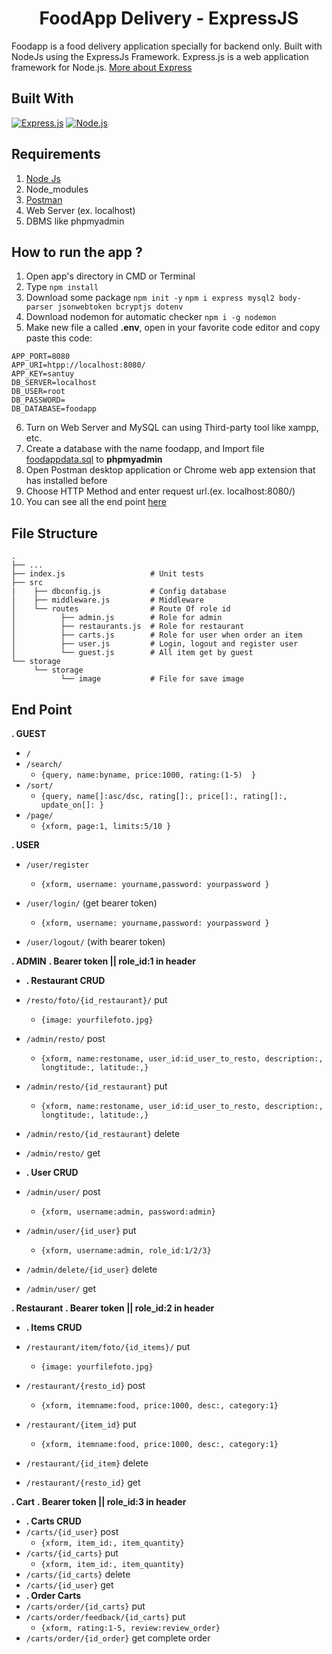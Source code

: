 <h1 align="center">FoodApp Delivery - ExpressJS</h1>



Foodapp is a food delivery application specially for backend only. Built with NodeJs using the ExpressJs Framework.
Express.js is a web application framework for Node.js. [More about Express](https://en.wikipedia.org/wiki/Express.js)
## Built With
[![Express.js](https://img.shields.io/badge/Express.js-4.x-orange.svg?style=rounded-square)](https://expressjs.com/en/starter/installing.html)
[![Node.js](https://img.shields.io/badge/Node.js-v.10.16-green.svg?style=rounded-square)](https://nodejs.org/)

## Requirements
1. <a href="https://nodejs.org/en/download/">Node Js</a>
2. Node_modules
3. <a href="https://www.getpostman.com/">Postman</a>
4. Web Server (ex. localhost)
5. DBMS like phpmyadmin

## How to run the app ?
1. Open app's directory in CMD or Terminal
2. Type `npm install`
3. Download some package
   `npm init -y`
   `npm i express mysql2 body-parser jsonwebtoken bcryptjs dotenv`
4. Download nodemon for automatic checker
   `npm i -g nodemon`
5. Make new file a called **.env**, open in your favorite code editor and copy paste this code:
```
APP_PORT=8080
APP_URI=htpp://localhost:8080/
APP_KEY=santuy
DB_SERVER=localhost
DB_USER=root
DB_PASSWORD=
DB_DATABASE=foodapp
```
6. Turn on Web Server and MySQL can using Third-party tool like xampp, etc.
7. Create a database with the name foodapp, and Import file [foodappdata.sql](foodappdata.sql) to **phpmyadmin**
8. Open Postman desktop application or Chrome web app extension that has installed before
9. Choose HTTP Method and enter request url.(ex. localhost:8080/)
10. You can see all the end point [here](#end-point)

## File Structure
    .
    ├── ...
    ├── index.js                   # Unit tests
    ├── src                        
    |    ├── dbconfig.js           # Config database
    │    ├── middleware.js         # Middleware
    │    └── routes                # Route Of role id
    │          ├── admin.js        # Role for admin
    │          ├── restaurants.js  # Role for restaurant
    │          ├── carts.js        # Role for user when order an item       
    │          ├── user.js         # Login, logout and register user    
    │          └── guest.js        # All item get by guest 
    └── storage
         └── storage                
               └── image           # File for save image

   

## End Point
**. GUEST**
* `/`
* `/search/`
    * ``` {query, name:byname, price:1000, rating:(1-5)  } ```
* `/sort/`
    * ``` {query, name[]:asc/dsc, rating[]:, price[]:, rating[]:, update_on[]: } ```
* `/page/`
    * ``` {xform, page:1, limits:5/10 } ```

**. USER**
<!-- * `/note`
    * ``` { "title": "Party", "note": "Herman's Party at 19.00", "category": 1 } ``` -->
* `/user/register`
    * ``` {xform, username: yourname,password: yourpassword } ```

* `/user/login/` (get bearer token)
    * ``` {xform, username: yourname,password: yourpassword } ```
* `/user/logout/` (with bearer token)

**. ADMIN** 
**. Bearer token || role_id:1 in header**
* **. Restaurant CRUD**
* `/resto/foto/{id_restaurant}/` put
   * ``` {image: yourfilefoto.jpg} ```

* `/admin/resto/` post
    * ``` {xform, name:restoname, user_id:id_user_to_resto, description:, longtitude:, latitude:,} ```

* `/admin/resto/{id_restaurant}` put
    * ``` {xform, name:restoname, user_id:id_user_to_resto, description:, longtitude:, latitude:,} ```

* `/admin/resto/{id_restaurant}` delete
* `/admin/resto/` get
* **. User CRUD**
* `/admin/user/` post
    * ``` {xform, username:admin, password:admin} ```
* `/admin/user/{id_user}` put
    * ``` {xform, username:admin, role_id:1/2/3} ```
* `/admin/delete/{id_user}` delete
* `/admin/user/` get

**. Restaurant**
**. Bearer token || role_id:2 in header**
* **. Items CRUD**
* `/restaurant/item/foto/{id_items}/` put
   * ``` {image: yourfilefoto.jpg} ```

* `/restaurant/{resto_id}` post
    * ``` {xform, itemname:food, price:1000, desc:, category:1} ```
* `/restaurant/{item_id}` put
    * ``` {xform, itemname:food, price:1000, desc:, category:1} ```
* `/restaurant/{id_item}` delete
* `/restaurant/{resto_id}` get

**. Cart**
**. Bearer token || role_id:3 in header**
* **. Carts CRUD**
* `/carts/{id_user}` post
    * ``` {xform, item_id:, item_quantity} ```
* `/carts/{id_carts}` put
    * ``` {xform, item_id:, item_quantity} ```
* `/carts/{id_carts}` delete
* `/carts/{id_user}` get
* **. Order Carts**
* `/carts/order/{id_carts}` put
* `/carts/order/feedback/{id_carts}` put
    * ``` {xform, rating:1-5, review:review_order} ```
* `/carts/order/{id_order}` get complete order